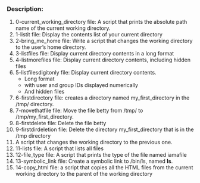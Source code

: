 ### Description:
1. 0-current_working_directory file: A script that prints the absolute path name of the current working directory.
2. 1-listit file: Display the contents list of your current directory
3. 2-bring_me_home file: Write a script that changes the working directory to the user’s home directory.
4. 3-listfiles file: Display current directory contents in a long format
5. 4-listmorefiles file: Display current directory contents, including hidden files
6. 5-listfilesdigitonly file: Display current directory contents.
   - Long format
   - with user and group IDs displayed numerically
   - And hidden files
7. 6-firstdirectory file: creates a directory named my_first_directory in the /tmp/ directory.
8. 7-movethatfile file: Move the file betty from /tmp/ to /tmp/my_first_directory.
9. 8-firstdelete file: Delete the file betty
10. 9-firstdirdeletion file: Delete the directory my_first_directory that is in the /tmp directory
11. A script that changes the working directory to the previous one.
12. 11-lists file: A script that lists all files
13. 12-file_type file: A script that prints the type of the file named iamafile
14. 13-symbolic_link file: Create a symbolic link to /bin/ls, named __ls__.
15. 14-copy_html file: a script that copies all the HTML files from the current working directory to the parent of the working directory
